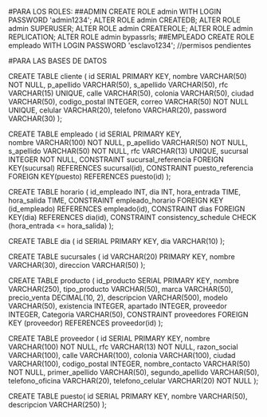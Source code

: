 #PARA LOS ROLES:
##ADMIN
CREATE ROLE admin WITH LOGIN PASSWORD 'admin1234';
ALTER ROLE admin CREATEDB;
ALTER ROLE admin SUPERUSER;
ALTER ROLE admin CREATEROLE;
ALTER ROLE admin REPLICATION;
ALTER ROLE admin bypassrls;
##EMPLEADO
CREATE ROLE empleado WITH LOGIN PASSWORD 'esclavo1234';
//permisos pendientes

#PARA LAS BASES DE DATOS

CREATE TABLE cliente (
    id SERIAL PRIMARY KEY, nombre VARCHAR(50) NOT NULL,
    p_apellido VARCHAR(50),
    s_apellido VARCHAR(50),
    rfc VARCHAR(15) UNIQUE,
    calle VARCHAR(50),
    colonia VARCHAR(50),
    ciudad VARCHAR(50),
    codigo_postal INTEGER,
    correo VARCHAR(50) NOT NULL UNIQUE,
    celular VARCHAR(20),
    telefono VARCHAR(20),
    password VARCHAR(30)
);

CREATE TABLE empleado (
    id SERIAL PRIMARY KEY,         
    nombre VARCHAR(100) NOT NULL,
    p_apellido VARCHAR(50) NOT NULL, 
    s_apellido VARCHAR(50) NOT NULL,
    rfc VARCHAR(13) UNIQUE,
    sucursal INTEGER NOT NULL,
    CONSTRAINT sucursal_referencia FOREIGN KEY(sucursal) REFERENCES sucursal(id), CONSTRAINT puesto_referencia FOREIGN KEY(puesto) REFERENCES puesto(id)
);

CREATE TABLE horario 
(
id_empleado INT,
dia INT,
hora_entrada TIME,
hora_salida TIME,
CONSTRAINT empleado_horario FOREIGN KEY (id_empleado) REFERENCES empleado(id),
CONSTRAINT dias FOREIGN KEY(dia) REFERENCES dia(id), 
CONSTRAINT consistency_schedule CHECK (hora_entrada <= hora_salida)
);

CREATE TABLE dia
(
id SERIAL PRIMARY KEY,
dia VARCHAR(10)
);


CREATE TABLE sucursales (
    id VARCHAR(20) PRIMARY KEY,
    nombre VARCHAR(30),
    direccion VARCHAR(50)
);

CREATE TABLE producto (
    id_producto SERIAL PRIMARY KEY, 
    nombre VARCHAR(250),
    tipo_producto VARCHAR(50),
    marca VARCHAR(50),
    precio_venta DECIMAL(10, 2),
    descripcion VARCHAR(500),
    modelo VARCHAR(50),
    existencia INTEGER,
    apartado INTEGER,
    proveedor INTEGER,
    Categoria VARCHAR(50),
    CONSTRAINT proveedores FOREIGN KEY (proveedor) REFERENCES proveedor(id)
);

CREATE TABLE proveedor (
    id SERIAL PRIMARY KEY,
    nombre VARCHAR(100) NOT NULL,
    rfc VARCHAR(13) NOT NULL,
    razon_social VARCHAR(100),
    calle VARCHAR(100),
    colonia VARCHAR(100),
    ciudad VARCHAR(100),
    codigo_postal INTEGER,
    nombre_contacto VARCHAR(50) NOT NULL,
    primer_apellido VARCHAR(50),
    segundo_apellido VARCHAR(50),
    telefono_oficina VARCHAR(20),
    telefono_celular VARCHAR(20) NOT NULL
);

CREATE TABLE puesto(
    id SERIAL PRIMARY KEY,
    nombre VARCHAR(50),
    descripcion VARCHAR(250)
);
